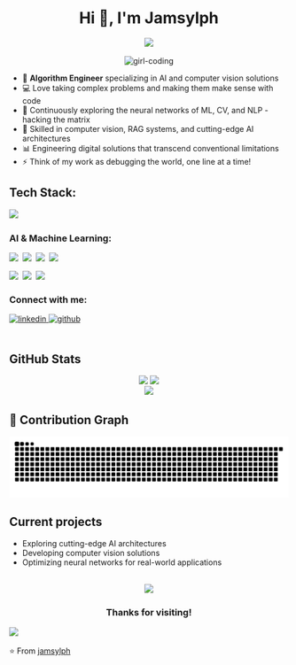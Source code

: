 <h1 align="center">Hi 👋, I'm Jamsylph</h1>
<p align="center">
<img src="https://readme-typing-svg.herokuapp.com/?color=00FFFF&width=380&height=45&lines=Algorithm+Engineer;AI+%26+Computer+Vision;NLP+%26+Deep+Learning;Where+Reality+Meets+Imagination&center=true&duration=1500&pause=300"></a>
</p>

<div align="center">
  <img src="https://media.giphy.com/media/L1R1tvI9svkIWwpVYr/giphy.gif" width="400" alt="girl-coding" />
</div>

- 🔮 **Algorithm Engineer** specializing in AI and computer vision solutions
- 💻 Love taking complex problems and making them make sense with code
- 🚀 Continuously exploring the neural networks of ML, CV, and NLP - hacking the matrix
- 🤖 Skilled in computer vision, RAG systems, and cutting-edge AI architectures
- 📊 Engineering digital solutions that transcend conventional limitations
- ⚡ Think of my work as debugging the world, one line at a time!

<h2 align="left">Tech Stack:</h2>
<p align="left">
  <a href="https://skillicons.dev">
    <img src="https://skillicons.dev/icons?i=python,cpp,pytorch,tensorflow,opencv,mysql,vscode,linux,git,docker,vim,bash" />
  </a>
</p>

<h3 align="left">AI & Machine Learning:</h3>
<p>
  <img src="https://img.shields.io/badge/Machine_Learning-4B8BBE?style=for-the-badge&logoColor=black&labelColor=00FFFF" />&nbsp;
  <img src="https://img.shields.io/badge/Computer_Vision-5C3EE8?style=for-the-badge&logoColor=black&labelColor=00FFFF" />&nbsp;
  <img src="https://img.shields.io/badge/Deep_Learning-FF6F00?style=for-the-badge&logoColor=black&labelColor=00FFFF" />&nbsp;
  <img src="https://img.shields.io/badge/NLP-9CF?style=for-the-badge&logoColor=black&labelColor=00FFFF" />
</p>

<p>
  <img src="https://img.shields.io/badge/Object_Detection-CD5C5C?style=for-the-badge&logoColor=black&labelColor=00FFFF" />&nbsp;
  <img src="https://img.shields.io/badge/RAG-8B00FF?style=for-the-badge&logoColor=black&labelColor=00FFFF" />&nbsp;
  <img src="https://img.shields.io/badge/Data_Analysis-25A162?style=for-the-badge&logoColor=black&labelColor=00FFFF" />
</p>

<h3 align="left">Connect with me:</h3> 
<div align="left">
  <a href="https://linkedin.com/in/jamsylph" target="_blank">
    <img src=https://img.shields.io/badge/linkedin-%231E77B5.svg?&style=for-the-badge&logo=linkedin&logoColor=white alt=linkedin style="margin-bottom: 5px;" />
  </a>
  <a href="https://github.com/jamsylph" target="_blank">
    <img src=https://img.shields.io/badge/github-%2324292e.svg?&style=for-the-badge&logo=github&logoColor=white alt=github style="margin-bottom: 5px;" />
  </a>
</div>

<br/>

## GitHub Stats

<div align="center">
  <img width="45%" src="https://github-readme-stats.vercel.app/api?username=jamsylph&show_icons=true&hide_border=true&count_private=true&include_all_commits=true&theme=radical" />
  <img width="45%" src="https://github-readme-streak-stats.herokuapp.com/?user=jamsylph&hide_border=true&theme=radical&date_format=M%20j%5B%2C%20Y%5D" />
</div>

<div align="center">
  <img width="35%" src="https://github-readme-stats.vercel.app/api/top-langs/?username=jamsylph&hide_border=true&layout=compact&theme=radical" />
</div>

## 🐍 Contribution Graph

<div align="center">
  <picture>
    <source media="(prefers-color-scheme: dark)" srcset="https://raw.githubusercontent.com/jamsylph/jamsylph/output/github-contribution-grid-snake-dark.svg">
    <source media="(prefers-color-scheme: light)" srcset="https://raw.githubusercontent.com/jamsylph/jamsylph/output/github-contribution-grid-snake.svg">
    <img alt="snake animation" src="https://raw.githubusercontent.com/jamsylph/jamsylph/output/github-contribution-grid-snake.svg">
  </picture>
</div>

## Current projects
- Exploring cutting-edge AI architectures
- Developing computer vision solutions
- Optimizing neural networks for real-world applications

<br/>

<div align="center">
  <img src="https://media.giphy.com/media/du3J3cXyzhj75IOgvA/giphy.gif" width="100">
  <h3>Thanks for visiting!</h3>
</div>

![](https://komarev.com/ghpvc/?username=jamsylph&color=00FFFF)

⭐️ From [jamsylph](https://github.com/jamsylph)

